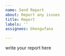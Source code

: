 ```yaml
---
name: Send Report
about: Report any issues
title: Report
labels: ''
assignees: bhengufana

---
```


write your report here
